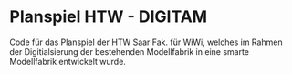 # Planspiel HTW - DIGITAM 

Code für das Planspiel der HTW Saar Fak. für WiWi, welches im Rahmen der Digitialsierung der bestehenden Modellfabrik in eine smarte Modellfabrik entwickelt wurde.

